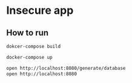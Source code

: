 # Insecure app

## How to run

```bash
dokcer-compose build
```

```bash
docker-compose up
```

```bash
open http://localhost:8080/generate/database
open http://localhost:8080
```